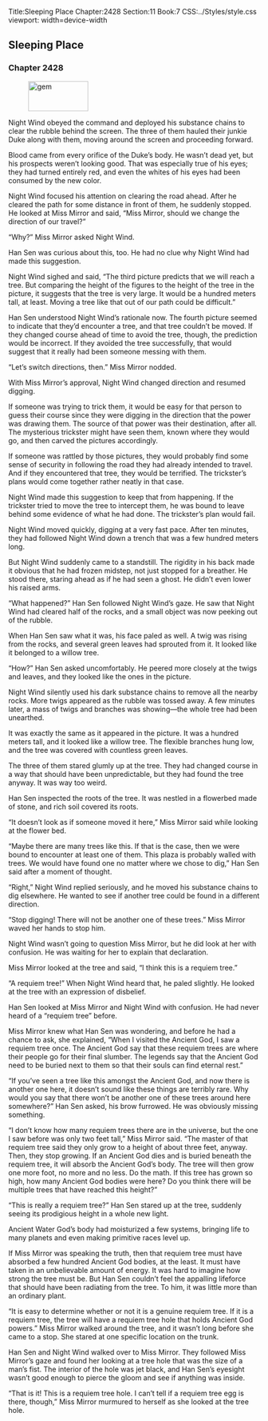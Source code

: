Title:Sleeping Place 
Chapter:2428 
Section:11 
Book:7 
CSS:../Styles/style.css 
viewport: width=device-width
  
## Sleeping Place
### Chapter 2428 
<figure>
	<img src="../Images/gem.gif" alt="gem" id="gem" width="120" height="60" />
</figure>
  

  
  Night Wind obeyed the command and deployed his substance chains to clear the rubble behind the screen. The three of them hauled their junkie Duke along with them, moving around the screen and proceeding forward.

Blood came from every orifice of the Duke’s body. He wasn’t dead yet, but his prospects weren’t looking good. That was especially true of his eyes; they had turned entirely red, and even the whites of his eyes had been consumed by the new color.

Night Wind focused his attention on clearing the road ahead. After he cleared the path for some distance in front of them, he suddenly stopped. He looked at Miss Mirror and said, “Miss Mirror, should we change the direction of our travel?”

“Why?” Miss Mirror asked Night Wind.

Han Sen was curious about this, too. He had no clue why Night Wind had made this suggestion.

Night Wind sighed and said, “The third picture predicts that we will reach a tree. But comparing the height of the figures to the height of the tree in the picture, it suggests that the tree is very large. It would be a hundred meters tall, at least. Moving a tree like that out of our path could be difficult.”

Han Sen understood Night Wind’s rationale now. The fourth picture seemed to indicate that they’d encounter a tree, and that tree couldn’t be moved. If they changed course ahead of time to avoid the tree, though, the prediction would be incorrect. If they avoided the tree successfully, that would suggest that it really had been someone messing with them.

“Let’s switch directions, then.” Miss Mirror nodded.

With Miss Mirror’s approval, Night Wind changed direction and resumed digging.

If someone was trying to trick them, it would be easy for that person to guess their course since they were digging in the direction that the power was drawing them. The source of that power was their destination, after all. The mysterious trickster might have seen them, known where they would go, and then carved the pictures accordingly.

If someone was rattled by those pictures, they would probably find some sense of security in following the road they had already intended to travel. And if they encountered that tree, they would be terrified. The trickster’s plans would come together rather neatly in that case.

Night Wind made this suggestion to keep that from happening. If the trickster tried to move the tree to intercept them, he was bound to leave behind some evidence of what he had done. The trickster’s plan would fail.

Night Wind moved quickly, digging at a very fast pace. After ten minutes, they had followed Night Wind down a trench that was a few hundred meters long.

But Night Wind suddenly came to a standstill. The rigidity in his back made it obvious that he had frozen midstep, not just stopped for a breather. He stood there, staring ahead as if he had seen a ghost. He didn’t even lower his raised arms.

“What happened?” Han Sen followed Night Wind’s gaze. He saw that Night Wind had cleared half of the rocks, and a small object was now peeking out of the rubble.

When Han Sen saw what it was, his face paled as well. A twig was rising from the rocks, and several green leaves had sprouted from it. It looked like it belonged to a willow tree.

“How?” Han Sen asked uncomfortably. He peered more closely at the twigs and leaves, and they looked like the ones in the picture.

Night Wind silently used his dark substance chains to remove all the nearby rocks. More twigs appeared as the rubble was tossed away. A few minutes later, a mass of twigs and branches was showing—the whole tree had been unearthed.

It was exactly the same as it appeared in the picture. It was a hundred meters tall, and it looked like a willow tree. The flexible branches hung low, and the tree was covered with countless green leaves.

The three of them stared glumly up at the tree. They had changed course in a way that should have been unpredictable, but they had found the tree anyway. It was way too weird.

Han Sen inspected the roots of the tree. It was nestled in a flowerbed made of stone, and rich soil covered its roots.

“It doesn’t look as if someone moved it here,” Miss Mirror said while looking at the flower bed.

“Maybe there are many trees like this. If that is the case, then we were bound to encounter at least one of them. This plaza is probably walled with trees. We would have found one no matter where we chose to dig,” Han Sen said after a moment of thought.

“Right,” Night Wind replied seriously, and he moved his substance chains to dig elsewhere. He wanted to see if another tree could be found in a different direction.

“Stop digging! There will not be another one of these trees.” Miss Mirror waved her hands to stop him.

Night Wind wasn’t going to question Miss Mirror, but he did look at her with confusion. He was waiting for her to explain that declaration.

Miss Mirror looked at the tree and said, “I think this is a requiem tree.”

“A requiem tree!” When Night Wind heard that, he paled slightly. He looked at the tree with an expression of disbelief.

Han Sen looked at Miss Mirror and Night Wind with confusion. He had never heard of a “requiem tree” before.

Miss Mirror knew what Han Sen was wondering, and before he had a chance to ask, she explained, “When I visited the Ancient God, I saw a requiem tree once. The Ancient God say that these requiem trees are where their people go for their final slumber. The legends say that the Ancient God need to be buried next to them so that their souls can find eternal rest.”

“If you’ve seen a tree like this amongst the Ancient God, and now there is another one here, it doesn’t sound like these things are terribly rare. Why would you say that there won’t be another one of these trees around here somewhere?” Han Sen asked, his brow furrowed. He was obviously missing something.

“I don’t know how many requiem trees there are in the universe, but the one I saw before was only two feet tall,” Miss Mirror said. “The master of that requiem tree said they only grow to a height of about three feet, anyway. Then, they stop growing. If an Ancient God dies and is buried beneath the requiem tree, it will absorb the Ancient God’s body. The tree will then grow one more foot, no more and no less. Do the math. If this tree has grown so high, how many Ancient God bodies were here? Do you think there will be multiple trees that have reached this height?”

“This is really a requiem tree?” Han Sen stared up at the tree, suddenly seeing its prodigious height in a whole new light.

Ancient Water God’s body had moisturized a few systems, bringing life to many planets and even making primitive races level up.

If Miss Mirror was speaking the truth, then that requiem tree must have absorbed a few hundred Ancient God bodies, at the least. It must have taken in an unbelievable amount of energy. It was hard to imagine how strong the tree must be. But Han Sen couldn’t feel the appalling lifeforce that should have been radiating from the tree. To him, it was little more than an ordinary plant.

“It is easy to determine whether or not it is a genuine requiem tree. If it is a requiem tree, the tree will have a requiem tree hole that holds Ancient God powers.” Miss Mirror walked around the tree, and it wasn’t long before she came to a stop. She stared at one specific location on the trunk.

Han Sen and Night Wind walked over to Miss Mirror. They followed Miss Mirror’s gaze and found her looking at a tree hole that was the size of a man’s fist. The interior of the hole was jet black, and Han Sen’s eyesight wasn’t good enough to pierce the gloom and see if anything was inside.

“That is it! This is a requiem tree hole. I can’t tell if a requiem tree egg is there, though,” Miss Mirror murmured to herself as she looked at the tree hole.

